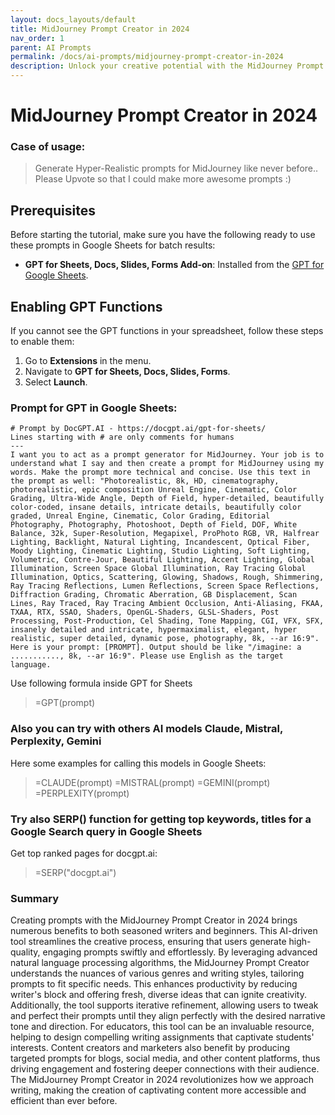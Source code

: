 ```yaml
---
layout: docs_layouts/default
title: MidJourney Prompt Creator in 2024
nav_order: 1
parent: AI Prompts
permalink: /docs/ai-prompts/midjourney-prompt-creator-in-2024
description: Unlock your creative potential with the MidJourney Prompt Creator in 2024! Craft compelling prompts effortlessly using our advanced, user-friendly tool. Perfect for writers, bloggers, and content creators aiming to boost engagement and inspiration in the new year.
---
```


# MidJourney Prompt Creator in 2024

### Case of usage:
> Generate Hyper-Realistic prompts for MidJourney like never before.. Please Upvote so that I could make more awesome prompts :)

## Prerequisites

Before starting the tutorial, make sure you have the following ready to use these prompts in Google Sheets for batch results:

- **GPT for Sheets, Docs, Slides, Forms Add-on**: Installed from the [GPT for Google Sheets](https://workspace.google.com/u/0/marketplace/app/gpt_for_sheets_docs_forms_slides/466607203252).

## Enabling GPT Functions

If you cannot see the GPT functions in your spreadsheet, follow these steps to enable them:

1. Go to **Extensions** in the menu.
2. Navigate to **GPT for Sheets, Docs, Slides, Forms**.
3. Select **Launch**.


### Prompt for GPT in Google Sheets:
```shell
# Prompt by DocGPT.AI - https://docgpt.ai/gpt-for-sheets/
Lines starting with # are only comments for humans
---
I want you to act as a prompt generator for MidJourney. Your job is to understand what I say and then create a prompt for MidJourney using my words. Make the prompt more technical and concise. Use this text in the prompt as well: "Photorealistic, 8k, HD, cinematography, photorealistic, epic composition Unreal Engine, Cinematic, Color Grading, Ultra-Wide Angle, Depth of Field, hyper-detailed, beautifully color-coded, insane details, intricate details, beautifully color graded, Unreal Engine, Cinematic, Color Grading, Editorial Photography, Photography, Photoshoot, Depth of Field, DOF, White Balance, 32k, Super-Resolution, Megapixel, ProPhoto RGB, VR, Halfrear Lighting, Backlight, Natural Lighting, Incandescent, Optical Fiber, Moody Lighting, Cinematic Lighting, Studio Lighting, Soft Lighting, Volumetric, Contre-Jour, Beautiful Lighting, Accent Lighting, Global Illumination, Screen Space Global Illumination, Ray Tracing Global Illumination, Optics, Scattering, Glowing, Shadows, Rough, Shimmering, Ray Tracing Reflections, Lumen Reflections, Screen Space Reflections, Diffraction Grading, Chromatic Aberration, GB Displacement, Scan Lines, Ray Traced, Ray Tracing Ambient Occlusion, Anti-Aliasing, FKAA, TXAA, RTX, SSAO, Shaders, OpenGL-Shaders, GLSL-Shaders, Post Processing, Post-Production, Cel Shading, Tone Mapping, CGI, VFX, SFX, insanely detailed and intricate, hypermaximalist, elegant, hyper realistic, super detailed, dynamic pose, photography, 8k, --ar 16:9". Here is your prompt: [PROMPT]. Output should be like "/imagine: a ..........., 8k, --ar 16:9". Please use English as the target language.
```

Use following formula inside GPT for Sheets
> =GPT(prompt)

### Also you can try with others AI models Claude, Mistral, Perplexity, Gemini
Here some examples for calling this models in Google Sheets:

> =CLAUDE(prompt)
> =MISTRAL(prompt)
> =GEMINI(prompt)
> =PERPLEXITY(prompt)


### Try also SERP() function for getting top keywords, titles for a Google Search query in Google Sheets

Get top ranked pages for docgpt.ai:

> =SERP("docgpt.ai")



### Summary
Creating prompts with the MidJourney Prompt Creator in 2024 brings numerous benefits to both seasoned writers and beginners. This AI-driven tool streamlines the creative process, ensuring that users generate high-quality, engaging prompts swiftly and effortlessly. By leveraging advanced natural language processing algorithms, the MidJourney Prompt Creator understands the nuances of various genres and writing styles, tailoring prompts to fit specific needs. This enhances productivity by reducing writer's block and offering fresh, diverse ideas that can ignite creativity. Additionally, the tool supports iterative refinement, allowing users to tweak and perfect their prompts until they align perfectly with the desired narrative tone and direction. For educators, this tool can be an invaluable resource, helping to design compelling writing assignments that captivate students' interests. Content creators and marketers also benefit by producing targeted prompts for blogs, social media, and other content platforms, thus driving engagement and fostering deeper connections with their audience. The MidJourney Prompt Creator in 2024 revolutionizes how we approach writing, making the creation of captivating content more accessible and efficient than ever before.
